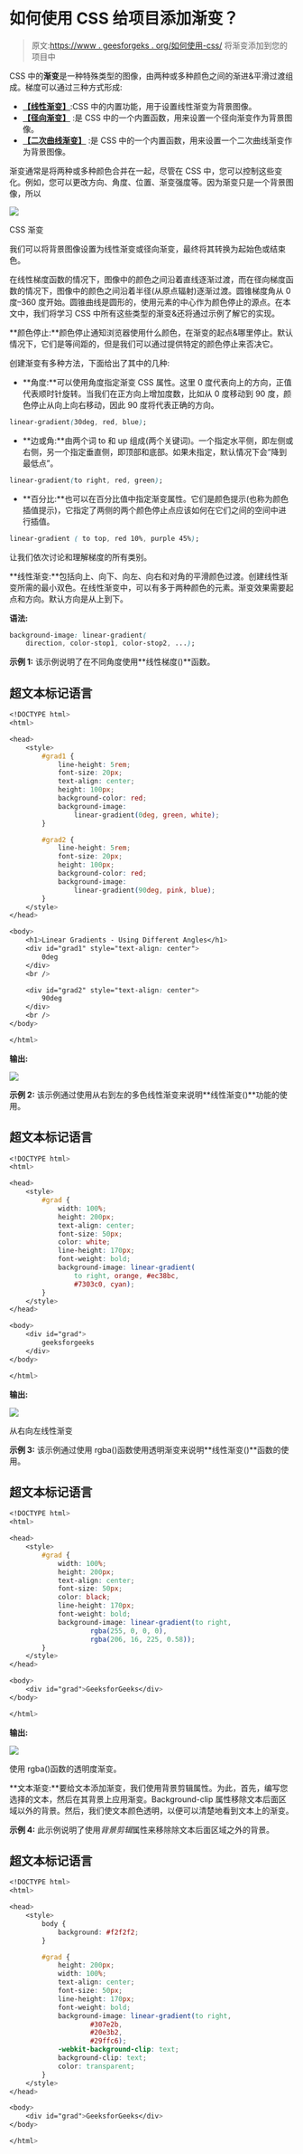 # 如何使用 CSS 给项目添加渐变？

> 原文:[https://www . geesforgeks . org/如何使用-css/](https://www.geeksforgeeks.org/how-to-add-gradients-to-your-project-using-css/) 将渐变添加到您的项目中

CSS 中的**渐变**是一种特殊类型的图像，由两种或多种颜色之间的渐进&平滑过渡组成。梯度可以通过三种方式形成:

*   [**【线性渐变】**](https://www.geeksforgeeks.org/css-linear-gradient-function/):CSS 中的内置功能，用于设置线性渐变为背景图像。
*   [**【径向渐变】**](https://www.geeksforgeeks.org/css-radial-gradient-function/) :是 CSS 中的一个内置函数，用来设置一个径向渐变作为背景图像。
*   [**【二次曲线渐变】**](https://www.geeksforgeeks.org/css-conic-gradient-function/) :是 CSS 中的一个内置函数，用来设置一个二次曲线渐变作为背景图像。

渐变通常是将两种或多种颜色合并在一起，尽管在 CSS 中，您可以控制这些变化。例如，您可以更改方向、角度、位置、渐变强度等。因为渐变只是一个背景图像，所以

![](img/c6e254375481f0fe88758d23c162ca25.png)

CSS 渐变

我们可以将背景图像设置为线性渐变或径向渐变，最终将其转换为起始色或结束色。

在线性梯度函数的情况下，图像中的颜色之间沿着直线逐渐过渡，而在径向梯度函数的情况下，图像中的颜色之间沿着半径(从原点辐射)逐渐过渡。圆锥梯度角从 0 度–360 度开始。圆锥曲线是圆形的，使用元素的中心作为颜色停止的源点。在本文中，我们将学习 CSS 中所有这些类型的渐变&还将通过示例了解它的实现。

**颜色停止:**颜色停止通知浏览器使用什么颜色，在渐变的起点&哪里停止。默认情况下，它们是等间距的，但是我们可以通过提供特定的颜色停止来否决它。

创建渐变有多种方法，下面给出了其中的几种:

*   **角度:**可以使用角度指定渐变 CSS 属性。这里 0 度代表向上的方向，正值代表顺时针旋转。当我们在正方向上增加度数，比如从 0 度移动到 90 度，颜色停止从向上向右移动，因此 90 度将代表正确的方向。

```css
linear-gradient(30deg, red, blue);
```

*   **边或角:**由两个词 to 和 up 组成(两个关键词)。一个指定水平侧，即左侧或右侧，另一个指定垂直侧，即顶部和底部。如果未指定，默认情况下会“降到最低点”。

```css
linear-gradient(to right, red, green);
```

*   **百分比:**也可以在百分比值中指定渐变属性。它们是颜色提示(也称为颜色插值提示)，它指定了两侧的两个颜色停止点应该如何在它们之间的空间中进行插值。

```css
linear-gradient ( to top, red 10%, purple 45%);
```

让我们依次讨论和理解梯度的所有类别。

**线性渐变:**包括向上、向下、向左、向右和对角的平滑颜色过渡。创建线性渐变所需的最小双色。在线性渐变中，可以有多于两种颜色的元素。渐变效果需要起点和方向。默认方向是从上到下。

**语法:**

```css
background-image: linear-gradient(
    direction, color-stop1, color-stop2, ...);
```

**示例 1:** 该示例说明了在不同角度使用**线性梯度()**函数。

## 超文本标记语言

```css
<!DOCTYPE html>
<html>

<head>
    <style>
        #grad1 {
            line-height: 5rem;
            font-size: 20px;
            text-align: center;
            height: 100px;
            background-color: red;
            background-image: 
                linear-gradient(0deg, green, white);
        }

        #grad2 {
            line-height: 5rem;
            font-size: 20px;
            height: 100px;
            background-color: red;
            background-image: 
                linear-gradient(90deg, pink, blue);
        }
    </style>
</head>

<body>
    <h1>Linear Gradients - Using Different Angles</h1>
    <div id="grad1" style="text-align: center">
        0deg
    </div>
    <br />

    <div id="grad2" style="text-align: center">
        90deg
    </div>
    <br />
</body>

</html>
```

**输出:**

![](img/3c872df17b1919302dfb67586ead52c6.png)

**示例 2:** 该示例通过使用从右到左的多色线性渐变来说明**线性渐变()**功能的使用。

## 超文本标记语言

```css
<!DOCTYPE html>
<html>

<head>
    <style>
        #grad {
            width: 100%;
            height: 200px;
            text-align: center;
            font-size: 50px;
            color: white;
            line-height: 170px;
            font-weight: bold;
            background-image: linear-gradient(
                to right, orange, #ec38bc,
                #7303c0, cyan);
        }
    </style>
</head>

<body>
    <div id="grad">
        geeksforgeeks
    </div>
</body>

</html>
```

**输出:**

![](img/45efc3a8b113291ea3d75b43ebf0e71b.png)

从右向左线性渐变

**示例 3:** 该示例通过使用 rgba()函数使用透明渐变来说明**线性渐变()**函数的使用。

## 超文本标记语言

```css
<!DOCTYPE html>
<html>

<head>
    <style>
        #grad {
            width: 100%;
            height: 200px;
            text-align: center;
            font-size: 50px;
            color: black;
            line-height: 170px;
            font-weight: bold;
            background-image: linear-gradient(to right,
                    rgba(255, 0, 0, 0),
                    rgba(206, 16, 225, 0.58));
        }
    </style>
</head>

<body>
    <div id="grad">GeeksforGeeks</div>
</body>

</html>
```

**输出:**

![](img/92aaaf857da3e35fc9fd75b48a674cc6.png)

使用 rgba()函数的透明度渐变。

**文本渐变:**要给文本添加渐变，我们使用背景剪辑属性。为此，首先，编写您选择的文本，然后在其背景上应用渐变。Background-clip 属性移除文本后面区域以外的背景。然后，我们使文本颜色透明，以便可以清楚地看到文本上的渐变。

**示例 4:** 此示例说明了使用*背景剪辑*属性来移除除文本后面区域之外的背景。

## 超文本标记语言

```css
<!DOCTYPE html>
<html>

<head>
    <style>
        body {
            background: #f2f2f2;
        }

        #grad {
            height: 200px;
            width: 100%;
            text-align: center;
            font-size: 50px;
            line-height: 170px;
            font-weight: bold;
            background-image: linear-gradient(to right,
                    #307e2b,
                    #20e3b2,
                    #29ffc6);
            -webkit-background-clip: text;
            background-clip: text;
            color: transparent;
        }
    </style>
</head>

<body>
    <div id="grad">GeeksforGeeks</div>
</body>

</html>
```